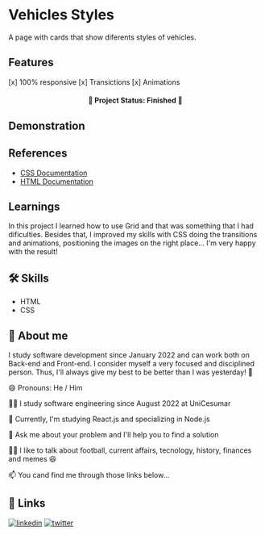 # Vehicles Styles

A page with cards that show diferents styles of vehicles.


## Features

 [x]  100% responsive
 [x]  Transictions
 [x]  Animations

<h4 align="center"> 
 🚧  Project Status: Finished  🚧
</h4>

 
## Demonstration



## References

 - [CSS Documentation](https://developer.mozilla.org/pt-BR/docs/Web/CSS)
 - [HTML Documentation](https://developer.mozilla.org/pt-BR/docs/Web/HTML)


## Learnings

In this project I learned how to use Grid and that was something that I had dificulties. Besides that, I improved my skills with CSS doing the transitions and animations, positioning the images on the right place... I'm very happy with the result!


## 🛠 Skills

* HTML
* CSS



## 🚀 About me
I study software development since January 2022 and can work both on Back-end and Front-end. I consider myself a very focused and disciplined person. Thus, I'll always give my best to be better than I was yesterday! 💪


😄 Pronouns: He / Him

👩‍💻 I study software engineering since August 2022 at UniCesumar

🧠 Currently, I'm studying React.js and specializing in Node.js

🤔 Ask me about your problem and I'll help you to find a solution

👯‍♀️ I like to talk about football, current affairs, tecnology, history, finances and memes 😆

📫 You cand find me through those links below...


## 🔗 Links
[![linkedin](https://img.shields.io/badge/linkedin-0A66C2?style=for-the-badge&logo=linkedin&logoColor=white)](https://www.linkedin.com/in/vitor-marciano/)
[![twitter](https://img.shields.io/badge/twitter-1DA1F2?style=for-the-badge&logo=twitter&logoColor=white)](https://twitter.com/marciano_vitor)

